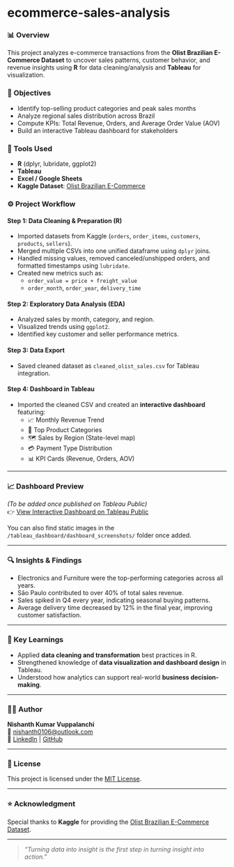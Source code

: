 # ecommerce-sales-analysis
### 📊 Overview
This project analyzes e-commerce transactions from the **Olist Brazilian E-Commerce Dataset** to uncover sales patterns, customer behavior, and revenue insights using **R** for data cleaning/analysis and **Tableau** for visualization.

### 🧠 Objectives
- Identify top-selling product categories and peak sales months  
- Analyze regional sales distribution across Brazil  
- Compute KPIs: Total Revenue, Orders, and Average Order Value (AOV)  
- Build an interactive Tableau dashboard for stakeholders

### 🧩 Tools Used
- **R** (dplyr, lubridate, ggplot2)  
- **Tableau**  
- **Excel / Google Sheets**  
- **Kaggle Dataset**: [Olist Brazilian E-Commerce](https://www.kaggle.com/datasets/olistbr/brazilian-ecommerce)

### ⚙️ Project Workflow

#### **Step 1: Data Cleaning & Preparation (R)**
- Imported datasets from Kaggle (`orders`, `order_items`, `customers`, `products`, `sellers`).  
- Merged multiple CSVs into one unified dataframe using `dplyr` joins.  
- Handled missing values, removed canceled/unshipped orders, and formatted timestamps using `lubridate`.  
- Created new metrics such as:
  - `order_value = price + freight_value`
  - `order_month`, `order_year`, `delivery_time`

#### **Step 2: Exploratory Data Analysis (EDA)**
- Analyzed sales by month, category, and region.  
- Visualized trends using `ggplot2`.  
- Identified key customer and seller performance metrics.

#### **Step 3: Data Export**
- Saved cleaned dataset as `cleaned_olist_sales.csv` for Tableau integration.

#### **Step 4: Dashboard in Tableau**
- Imported the cleaned CSV and created an **interactive dashboard** featuring:
  - 📈 Monthly Revenue Trend  
  - 🧾 Top Product Categories  
  - 🗺️ Sales by Region (State-level map)  
  - 💳 Payment Type Distribution  
  - 📊 KPI Cards (Revenue, Orders, AOV)

---

### 📈 Dashboard Preview
*(To be added once published on Tableau Public)*  
👉 [View Interactive Dashboard on Tableau Public](#)

You can also find static images in the `/tableau_dashboard/dashboard_screenshots/` folder once added.

---

### 🔍 Insights & Findings
- Electronics and Furniture were the top-performing categories across all years.  
- São Paulo contributed to over 40% of total sales revenue.  
- Sales spiked in Q4 every year, indicating seasonal buying patterns.  
- Average delivery time decreased by 12% in the final year, improving customer satisfaction.  

---

### 🧾 Key Learnings
- Applied **data cleaning and transformation** best practices in R.  
- Strengthened knowledge of **data visualization and dashboard design** in Tableau.  
- Understood how analytics can support real-world **business decision-making**.

---

### 👨‍💻 Author
**Nishanth Kumar Vuppalanchi**  
📧 [nishanth0106@outlook.com](mailto:nishanth0106@outlook.com)  
🔗 [LinkedIn](https://linkedin.com/in/nishanth0106) | [GitHub](https://github.com/Nish010601)

---

### 🪪 License
This project is licensed under the [MIT License](LICENSE).

---

### ⭐ Acknowledgment
Special thanks to **Kaggle** for providing the [Olist Brazilian E-Commerce Dataset](https://www.kaggle.com/datasets/olistbr/brazilian-ecommerce).

---

> *“Turning data into insight is the first step in turning insight into action.”*
